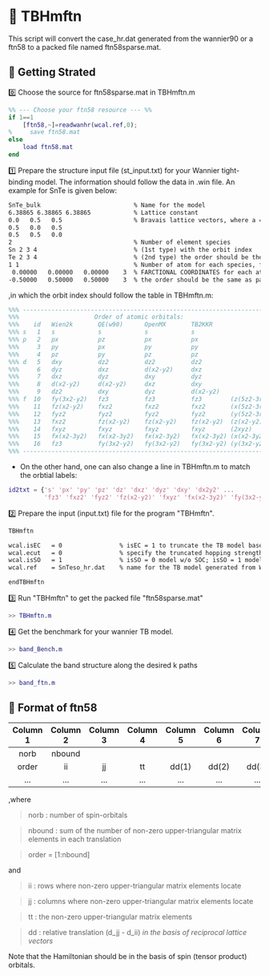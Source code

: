 # 🧭 TBHmftn

This script will convert the case_hr.dat generated from the wannier90 or a ftn58 to a packed file named ftn58sparse.mat.

## 🔰 Getting Strated

0️⃣ Choose the source for ftn58sparse.mat in TBHmftn.m

```Matlab
%% --- Choose your ftn58 resource --- %%
if 1==1
    [ftn58,~]=readwanhr(wcal.ref,0);   
%     save ftn58.mat
else 
    load ftn58.mat
end
```

1️⃣ Prepare the structure input file (st_input.txt) for your Wannier tight-binding model. The information should follow the data in .win file. An example for SnTe is given below:

```txt
SnTe_bulk                          % Name for the model
6.38865 6.38865 6.38865            % Lattice constant  
0.0   0.5   0.5                    % Bravais lattice vectors, where a = (norm(a)/norm(BR(1,:))*(BR(1,1)x + BR(1,2)y + BR(1,3)z) ... etc.
0.5   0.0   0.5
0.5   0.5   0.0
2                                  % Number of element species
Sn 2 3 4                           % (1st type) with the orbit index
Te 2 3 4                           % (2nd type) the order should be the same as part between "begin atoms_cart" and "end atoms_cart" in .win file.
1 1                                % Number of atom for each species, for exampel, 1 Sn and 1 Te. 
 0.00000   0.00000   0.00000    3  % FARCTIONAL COORDINATES for each atom followed by the number of orbits. 
-0.50000   0.50000   0.50000    3  % the order should be the same as part between "begin atoms_cart" and "end atoms_cart" in .win file.
```

,in which the orbit index should follow the table in TBHmftn.m:

```Matlab
%%% ---------------------------------------------------------------------- %%%
%%%                     Order of atomic orbitals: 
%%%    id   Wien2k       QE(w90)      OpenMX       TB2KKR
%%% s   1   s            s            s            s
%%% p   2   px           pz           px           px
%%%     3   py           px           py           py
%%%     4   pz           py           pz           pz
%%% d   5   dxy          dz2          dz2          dz2
%%%     6   dyz          dxz          d(x2-y2)     dxz
%%%     7   dxz          dyz          dxy          dyz
%%%     8   d(x2-y2)     d(x2-y2)     dxz          dxy
%%%     9   dz2          dxy          dyz          d(x2-y2)
%%% f  10   fy(3x2-y2)   fz3          fz3          fz3        (z(5z2-3r2))
%%%    11   fz(x2-y2)    fxz2         fxz2         fxz2       (x(5z2-3r2))  
%%%    12   fyz2         fyz2         fyz2         fyz2       (y(5z2-3r2))
%%%    13   fxz2         fz(x2-y2)    fz(x2-y2)    fz(x2-y2)  (z(x2-y2))
%%%    14   fxyz         fxyz         fxyz         fxyz       (2xyz)
%%%    15   fx(x2-3y2)   fx(x2-3y2)   fx(x2-3y2)   fx(x2-3y2) (x(x2-3y2))
%%%    16   fz3          fy(3x2-y2)   fy(3x2-y2)   fy(3x2-y2) (y(3x2-y2))
%%% --------------------------------------------------------------------- %%%
```

- On the other hand, one can also change a line in TBHmftn.m to match the orbtial labels:

```Matlab
id2txt = {'s' 'px' 'py' 'pz' 'dz' 'dxz' 'dyz' 'dxy' 'dx2y2' ...
          'fz3' 'fxz2' 'fyz2' 'fz(x2-y2)' 'fxyz' 'fx(x2-3y2)' 'fy(3x2-y2)'};
```

2️⃣ Prepare the input (input.txt) file for the program "TBHmftn".

``` txt
TBHmftn                         

wcal.isEC   = 0                % isEC = 1 to truncate the TB model based on the size of hopping strength
wcal.ecut   = 0                % specify the truncated hopping strength
wcal.isSO   = 1                % isSO = 0 model w/o SOC; isSO = 1 model w/ SOC
wcal.ref    = SnTeso_hr.dat    % name for the TB model generated from Wannier90.x 

endTBHmftn
```

3️⃣ Run "TBHmftn" to get the packed file "ftn58sparse.mat"

```Matlab
>> TBHmftn.m
```

4️⃣ Get the benchmark for your wannier TB model.

```Matlab
>> band_Bench.m
```

5️⃣ Calculate the band structure along the desired k paths

```Matlab
>> band_ftn.m
```

## :bookmark: Format of ftn58

| Column 1 | Column 2 | Column 3 | Column 4 | Column 5 | Column 6 | Column 7 |
| :------: | :------: | :------: | :------: | :------: | :------: | :------: |
| norb     | nbound   |
| order    | ii       | jj       | tt       | dd(1)    | dd(2)    | dd(3)    |
| ...      | ...      | ...      | ...      | ...      | ...      | ...      |

,where

> norb   : number of spin-orbitals

> nbound : sum of the number of non-zero upper-triangular matrix elements in each translation

> order  = [1:nbound]

and

> ii     : rows where non-zero upper-triangular matrix elements locate

> jj     : columns where non-zero upper-triangular matrix elements locate

> tt     : the non-zero upper-triangular matrix elements

> dd     : relative translation (d_jj - d_ii) _in the basis of reciprocal lattice vectors_

Note that the Hamiltonian should be in the basis of spin (tensor product) orbitals.

